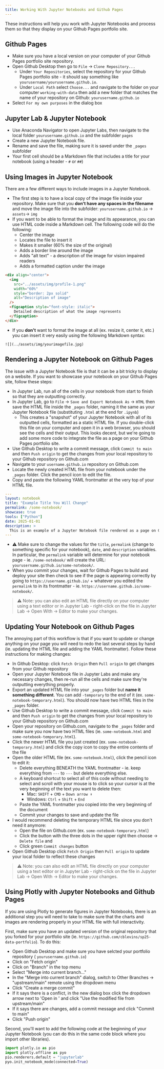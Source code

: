```yaml
---
title: Working With Jupyter Notebooks and Github Pages
---
```


These instructions will help you work with Jupyter Notebooks and process them so that they display on your Github Pages portfolio site.

## Github Pages

- Make sure you have a local version on your computer of your Github Pages portfolio site repository.
- Open Github Desktop then go to `File` -> `Clone Repository...`
  - Under `Your Repositories`, select the repository for your Github Pages portfolio site - it should say something like `yourusername/yourusername.github.io`.
  - Under `Local Path` select `Choose...` and navigate to the folder on your computer `working-with-data` then add a new folder that matches the name of your repository on Github: `yourusername.github.io`
- Select `For my own purposes` in the dialog box

## Jupyter Lab & Jupyter Notebook

- Use Anaconda Navigator to open Jupyter Labs, then navigate to the local folder `yourusername.github.io` and the subfolder `pages`
- Create a new Jupyter Notebook file.
- Rename and save the file, making sure it is saved under the `_pages` subfolder
- Your first cell should be a Markdown file that includes a title for your notebook (using a header - `#` or `##`)

## Using Images in Jupyter Notebook

There are a few different ways to include images in a Jupyter Notebook.

- The first step is to have a local copy of the image file inside your repository. Make sure that you **don't have any spaces in the filename** and move the image file into the subfolder: `yourusername.github.io` -> `assets`-> `img`
- If you want to be able to format the image and its appearance, you can use HTML code inside a Markdown cell. The following code will do the following:
  - Center the image
  - Locates the file to insert it
  - Makes it smaller (60% the size of the original)
  - Adds a border line around the image
  - Adds "alt text" - a description of the image for vision impaired readers
  - Adds a formatted caption under the image

```html
<div align="center">
  <img
    src="../assets/img/profile-1.png"
    width="60%"
    style="border: 2px solid"
    alt="Description of image"
  />
  <figcaption style="font-style: italic">
    Detailed description of what the image represents
  </figcaption>
</div>
```

- If you **don't** want to format the image at all (ex. resize it, center it, etc.) you can insert it very easily using the following Markdown syntax:

```
![](../assets/img/yourimagefile.jpg)
```

## Rendering a Jupyter Notebook on Github Pages

The issue with a Jupyter Notebook file is that it can be a bit tricky to display on a website. If you want to showcase your notebook on your Github Pages site, follow these steps:

- In Jupyter Lab, run all of the cells in your notebook from start to finish so that they are outputting correctly.
- In Jupyter Lab, go to `File` -> `Save and Export Notebook As` -> `HTML` then save the HTML file inside the `_pages` folder, naming it the same as your Jupyter Notebook file (substituting `.html` at the end for `.ipynb`)
  - This creates a "snapshot" of your Jupyter Notebook with all of its outputted cells, formatted as a static HTML file. If you double-click this file on your computer and open it in a web browser, you should see the cells and their output. This looks decent, but we're going to add some more code to integrate the file as a page on your Github Pages portfolio site.
- Use Github Desktop to write a commit message, click `Commit to main` and then `Push origin` to get the changes from your local repository to your Github repository on Github.com
- Navigate to your `username.github.io` repository on Github.com
- Locate the newly created HTML file from your notebook under the `_pages` folder. Click the pencil icon to edit the file.
- Copy and paste the following YAML frontmatter at the very top of your HTML file.

```yaml
---
layout: notebook
title: "Example Title You Will Change"
permalink: /some-notebook/
showcase: true
tools: ["Python"]
date: 2025-01-01
description: >
  This is an example of a Jupyter Notebook file rendered as a page on Github Pages.
---
```

- ⚠️ Make sure to change the values for the `title`, `permalink` (change to something specific for your notebook), `date`, and `description` variables. In particular, the `permalink` variable will determine for your notebook page - ie. `/some-notebook/` will create the URL: `yourusername.github.io/some-notebook/`.
- When you commit your changes, wait for Github Pages to build and deploy your site then check to see if the page is appearing correctly by going to `https://username.github.io/` + whatever you edited the `permalink` to in its frontmatter - ie. `https://username.github.io/some-notebook/`.

> ⚠️ Note: you can also edit an HTML file directly on your computer using a text editor or in Jupyter Lab - right-click on the file in Jupyter Lab -> Open With -> Editor to make your changes.

## Updating Your Notebook on Github Pages

The annoying part of this workflow is that if you want to update or change anything on your page you will need to redo the last several steps by hand (ie. updating the HTML file and adding the YAML frontmatter). Follow these instructions for making changes:

- In Github Desktop: click `Fetch Origin` then `Pull origin` to get changes from your Github repository
- Open your Jupyter Notebook file in Jupyter Labs and make any necessary changes, then re-run all the cells and make sure they're outputting everything properly.
- Export an updated HTML file into your `_pages` folder but **name it something different**. You can add `-temporary` to the end of it (ex. `some-notebook-temporary.html`). You should now have two HTML files in the `_pages` folder.
- Use Github Desktop to write a commit message, click `Commit to main` and then `Push origin` to get the changes from your local repository to your Github repository on Github.com
- Open your repository on Github.com, navigate to the `_pages` folder and make sure you now have two HTML files (ie. `some-notebook.html` and `some-notebook-temporary.html`).
- Click the newer HTML file you just created (ex. `some-notebook-temporary.html`) and click the copy icon <i class="fa-solid fa-copy"></i> to copy the entire contents of the file
- Open the older HTML file (ex. `some-notebook.html`), click the pencil icon <i class="fa-solid fa-copy"></i> to edit it:
  - Delete everything BENEATH the YAML frontmatter - ie. keep everything from `---` to `---` but delete everything else.
  - A keyboard shortcut to select all of this code without needing to select and scroll with your mouse is to click so your cursor is at the very beginning of the text you want to delete then:
    - Mac: `SHIFT` + `CMD` + `Down arrow ⬇️`
    - Windows: `Ctrl` + `Shift` + `End`
  - Paste the YAML frontmatter you copied into the very beginning of the document
  - Commit your changes to save and update the file
- I would recommend deleting the temporary HTML file since you don't need it anymore:
  - Open the file on Github.com (ex. `some-notebook-temporary.html`)
  - Click the button with the three dots in the upper right then choose -> `Delete file` and
  - Click green `Commit changes` button
- Open Github Desktop click `Fetch Origin` then `Pull origin` to update your local folder to reflect these changes

> ⚠️ Note: you can also edit an HTML file directly on your computer using a text editor or in Jupyter Lab - right-click on the file in Jupyter Lab -> Open With -> Editor to make your changes.

## Using Plotly with Jupyter Notebooks and Github Pages

If you are using Plotly to generate figures in Jupyter Notebooks, there is an additional step you will need to take to make sure that the charts and images are rendering properly in your HTML file with full interactivity.

First, make sure you have an updated version of the original repository that you forked for your portfolio site (ie. `https://github.com/cblevins/sp25-data-portfolio`). To do this:

- Open Github Desktop and make sure you have selcted your portfolio repository ( `yourusername.github.io`)
- Click on "Fetch origin"
- Click on "Branch" in the top menu
- Select "Merge into current branch..."
- In the "Merge into current branch" dialog, switch to Other Branches -> "upstream/main" remote using the dropdown menu
- Click "Create a merge commit"
- If it says there is a conflict, in the new dialog box click the dropdown arrow next to 'Open in ' and click "Use the modified file from upstream/main"
- If it says there are changes, add a commit message and click "Commit to main"
- Click "Push origin"

Second, you'll want to add the following code at the beginning of your Jupyter Notebook (you can do this in the same code block where you import other libraries).

```python
import plotly.io as pio
import plotly.offline as pyo
pio.renderers.default = "jupyterlab"
pyo.init_notebook_mode(connected=True)
```
